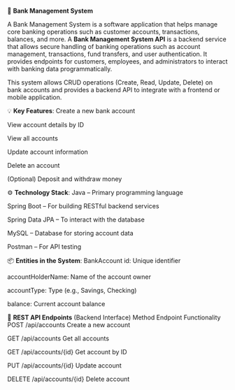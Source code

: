 🏦 **Bank Management System**

A Bank Management System is a software application that helps manage core banking operations such as customer accounts, transactions, balances, and more.
A **Bank Management System API** is a backend service that allows secure handling of banking operations such as account management, transactions, fund transfers, and user authentication. It provides endpoints for customers, employees, and administrators to interact with banking data programmatically.

This system allows CRUD operations (Create, Read, Update, Delete) on bank accounts and provides a backend API to integrate with a frontend or mobile application.

💡 **Key Features**:
Create a new bank account

View account details by ID

View all accounts

Update account information

Delete an account

(Optional) Deposit and withdraw money

⚙️ **Technology Stack**:
Java – Primary programming language

Spring Boot – For building RESTful backend services

Spring Data JPA – To interact with the database

MySQL – Database for storing account data

Postman – For API testing

📦 **Entities in the System**:
BankAccount
id: Unique identifier

accountHolderName: Name of the account owner

accountType: Type (e.g., Savings, Checking)

balance: Current account balance

🔗 **REST API Endpoints** (Backend Interface)
Method	Endpoint	Functionality
POST	/api/accounts	Create a new account

GET	/api/accounts	Get all accounts

GET	/api/accounts/{id}	Get account by ID

PUT	/api/accounts/{id}	Update account

DELETE	/api/accounts/{id}	Delete account

